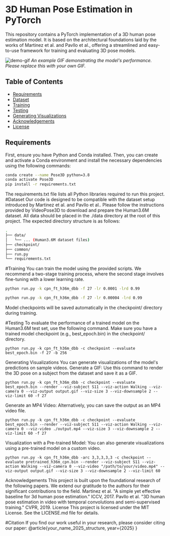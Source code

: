 # 3D Human Pose Estimation in PyTorch

This repository contains a PyTorch implementation of a 3D human pose estimation model. It is based on the architectural foundations laid by the works of Martinez et al. and Pavllo et al., offering a streamlined and easy-to-use framework for training and evaluating 3D pose models.

![demo-gif](https://user-images.githubusercontent.com/your-username/your-repo/your-gif.gif) 
*An example GIF demonstrating the model's performance. Please replace this with your own GIF.*

## Table of Contents

- [Requirements](#requirements)
- [Dataset](#dataset)
- [Training](#training)
- [Testing](#testing)
- [Generating Visualizations](#generating-visualizations)
- [Acknowledgements](#acknowledgements)
- [License](#license)

## Requirements

First, ensure you have Python and Conda installed. Then, you can create and activate a Conda environment and install the necessary dependencies using the following commands:

```bash
conda create --name Pose3D python=3.8
conda activate Pose3D
pip install -r requirements.txt
```
The requirements.txt file lists all Python libraries required to run this project.
#Dataset
Our code is designed to be compatible with the dataset setup introduced by Martinez et al. and Pavllo et al..
Please follow the instructions provided by VideoPose3D to download and prepare the Human3.6M dataset. All data should be placed in the ./data directory at the root of this project.
The expected directory structure is as follows:

```bash
.
├── data/
│   └── ... (Human3.6M dataset files)
├── checkpoint/
├── common/
├── run.py
└── requirements.txt
```

#Training
You can train the model using the provided scripts. We recommend a two-stage training process, where the second stage involves fine-tuning with a lower learning rate.

```bash
python run.py -k cpn_ft_h36m_dbb -f 27 -lr 0.0001 -lrd 0.99
```

```bash
python run.py -k cpn_ft_h36m_dbb -f 27 -lr 0.00004 -lrd 0.99
```

Model checkpoints will be saved automatically in the checkpoint/ directory during training.

#Testing
To evaluate the performance of a trained model on the Human3.6M test set, use the following command. Make sure you have a trained model checkpoint (e.g., best_epoch.bin) in the checkpoint/ directory.

```
python run.py -k cpn_ft_h36m_dbb -c checkpoint --evaluate best_epoch.bin -f 27 -b 256
```
Generating Visualizations
You can generate visualizations of the model's predictions on sample videos.
Generate a GIF:
Use this command to render the 3D pose on a subject from the dataset and save it as a GIF.


```
python run.py -k cpn_ft_h36m_dbb -c checkpoint --evaluate best_epoch.bin --render --viz-subject S11 --viz-action Walking --viz-camera 0 --viz-output output.gif --viz-size 3 --viz-downsample 2 --viz-limit 60 -f 27
```

Generate an MP4 Video:
Alternatively, you can save the output as an MP4 video file.
```
python run.py -k cpn_ft_h36m_dbb -c checkpoint --evaluate best_epoch.bin --render --viz-subject S11 --viz-action Walking --viz-camera 0 --viz-video ./output.mp4 --viz-size 3 --viz-downsample 2 --viz-limit 60 -f 27
```

Visualization with a Pre-trained Model:
You can also generate visualizations using a pre-trained model on a custom video.

```
python run.py -k cpn_ft_h36m_dbb -arc 3,3,3,3,3 -c checkpoint --evaluate pretrained_h36m_cpn.bin --render --viz-subject S11 --viz-action Walking --viz-camera 0 --viz-video "/path/to/your/video.mp4" --viz-output output.gif --viz-size 3 --viz-downsample 2 --viz-limit 60
```
Acknowledgements
This project is built upon the foundational research of the following papers. We extend our gratitude to the authors for their significant contributions to the field.
Martinez et al. "A simple yet effective baseline for 3d human pose estimation." ICCV, 2017.
Pavllo et al. "3D human pose estimation in video with temporal convolutions and semi-supervised training." CVPR, 2019.
License
This project is licensed under the MIT License. See the LICENSE.md file for details.


#Citation
If you find our work useful in your research, please consider citing our paper:
@article{your_name_2025_structure,
  year={2025}
}

